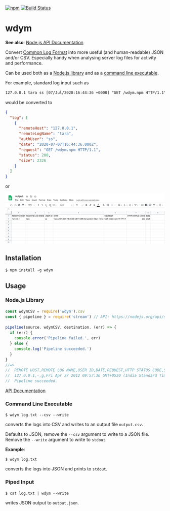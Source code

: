 [![npm](https://img.shields.io/npm/v/wdym)](https://www.npmjs.com/package/wdym)
[![Build Status](https://travis-ci.com/abircb/wdym.svg?token=kBvypWapbvpPYcC9Jrdw&branch=master)](https://travis-ci.com/abircb/wdym)

# wdym

**See also**: [Node.js API Documentation](https://github.com/abircb/wdym/wiki/API-Documentation)

Convert [Common Log Format](https://httpd.apache.org/docs/1.3/logs.html#common) into more useful (and human-readable) JSON and/or CSV. Especially handy when analysing server log files for activity and performance.

Can be used both as a [Node.js library](https://github.com/abircb/wdym/wiki/API-Documentation) and as a [command line executable](#command-line-executable).

For example, standard log input such as

```txt
127.0.0.1 tara ss [07/Jul/2020:16:44:36 +0000] "GET /wdym.npm HTTP/1.1" 200 2326
```

would be converted to

```json
{
  "log": [
    {
      "remoteHost": "127.0.0.1",
      "remoteLogName": "tara",
      "authUser": "ss",
      "date": "2020-07-07T16:44:36.000Z",
      "request": "GET /wdym.npm HTTP/1.1",
      "status": 200,
      "size": 2326
    }
  ]
}
```

or

![CSV](github-assets/csv.png)

## Installation

```cli
$ npm install -g wdym
```

## Usage

### Node.js Library

```js
const wdymCSV = require('wdym').csv
const { pipeline } = require('stream') // API: https://nodejs.org/api/stream.html#stream_stream_pipeline_source_transforms_destination_callback

pipeline(source, wdymCSV, destination, (err) => {
  if (err) {
    console.error('Pipeline failed.', err)
  } else {
    console.log('Pipeline succeeded.')
  }
}
//=>
//  REMOTE HOST,REMOTE LOG NAME,USER ID,DATE,REQUEST,HTTP STATUS CODE,SIZE
//  127.0.0.1,-,g,Fri Apr 27 2012 09:57:36 GMT+0530 (India Standard Time),GET /ss.html HTTP/1.1,200,2326
//  Pipeline succeeded.
```

[API Documentation](https://github.com/abircb/wdym/wiki/API-Documentation)

### Command Line Executable

```cli
$ wdym log.txt --csv --write
```

converts the logs into CSV and writes to an output file `output.csv`.

Defaults to JSON, remove the `--csv` argument to write to a JSON file. Remove the `--write` argument to write to `stdout`.

**Example**:

```cli
$ wdym log.txt
```

converts the logs into JSON and prints to `stdout`.

### Piped Input

```cli
$ cat log.txt | wdym --write
```

writes JSON output to `output.json`.
